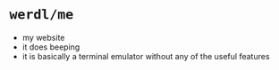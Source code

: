 # `werdl/me`
- my website
- it does beeping
- it is basically a terminal emulator without any of the useful features